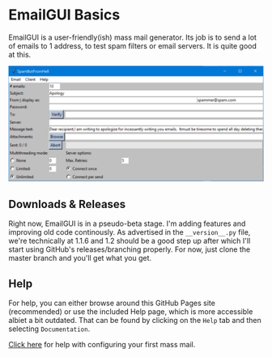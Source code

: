 # EmailGUI Basics

EmailGUI is a user-friendly(ish) mass mail generator.  Its job is to send a lot of emails to 1 address, to test spam filters or email servers.  It is quite good at this.

<div style="text-align:center">
    <!-- sorry about this if you're reading this file as text or offline... -->
    <img src="https://github.com/mishaturnbull/EmailGUI/raw/master/docs/screencap-1.png"/>
</div>

## Downloads & Releases

Right now, EmailGUI is in a pseudo-beta stage.  I'm adding features and improving old code continously.  As advertised in the `__version__.py` file, we're technically at 1.1.6 and 1.2 should be a good step up after which I'll start using GitHub's releases/branching properly.  For now, just clone the master branch and you'll get what you get.

## Help

For help, you can either browse around this GitHub Pages site (recommended) or use the included Help page, which is more accessible albiet a bit outdated.  That can be found by clicking on the `Help` tab and then selecting `Documentation`.

[Click here][cfg] for help with configuring your first mass mail.

[cfg]: configuration.html "Configuration"
